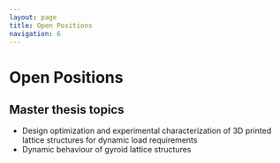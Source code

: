 ```yaml
---
layout: page
title: Open Positions
navigation: 6
---
```


# Open Positions

 
## Master thesis topics
- Design optimization and experimental characterization of 3D printed lattice structures for dynamic load requirements
- Dynamic behaviour of gyroid lattice structures

